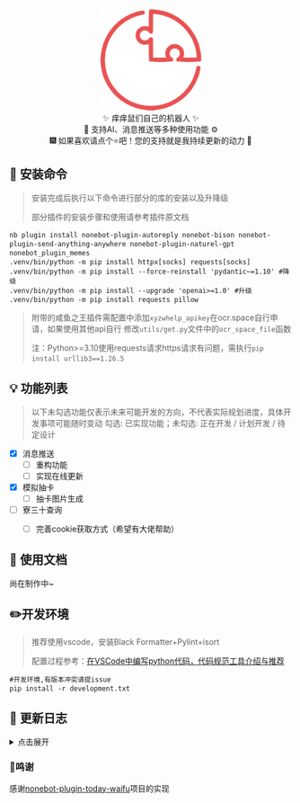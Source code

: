 <div align="center">
  <a href="https://v2.nonebot.dev/store"><img src="./image/README/nbp_logo.png" width="180" height="180" alt="NoneBotPluginLogo"></a>
</div>
<div align="center">
    ✨ 痒痒鼠们自己的机器人 ✨<br/>
    🧬 支持AI、消息推送等多种使用功能 ⚙️<br/>
    🎆 如果喜欢请点个⭐吧！您的支持就是我持续更新的动力 🎉<br/>
</div>

## 🎁 安装命令

> 安装完成后执行以下命令进行部分的库的安装以及升降级
>
> 部分插件的安装步骤和使用请参考插件原文档

```
nb plugin install nonebot-plugin-autoreply nonebot-bison nonebot-plugin-send-anything-anywhere nonebot-plugin-naturel-gpt  nonebot_plugin_memes 
.venv/bin/python -m pip install httpx[socks] requests[socks]
.venv/bin/python -m pip install --force-reinstall 'pydantic~=1.10' #降级
.venv/bin/python -m pip install --upgrade 'openai>=1.0' #升级
.venv/bin/python -m pip install requests pillow
```

> 附带的咸鱼之王插件需配置中添加`xyzwhelp_apikey`在ocr.space自行申请，如果使用其他api自行 修改`utils/get.py`文件中的`ocr_space_file`函数
>
> 注：Python>=3.10使用requests请求https请求有问题，需执行`pip install urllib3==1.26.5`

## 💡 功能列表

> 以下未勾选功能仅表示未来可能开发的方向，不代表实际规划进度，具体开发事项可能随时变动
> 勾选: 已实现功能；未勾选: 正在开发 / 计划开发 / 待定设计

- [x] 消息推送
  - [ ] 重构功能
  - [ ] 实现在线更新

- [x] 模拟抽卡
  - [ ] 抽卡图片生成
- [ ] 寮三十查询
  - [ ] 完善cookie获取方式（希望有大佬帮助）



## 📄 使用文档

尚在制作中~

## ✏️开发环境

> 推荐使用vscode，安装Black Formatter+Pylint+isort
>
> 配置过程参考：[在VSCode中编写python代码，代码规范工具介绍与推荐](https://blog.csdn.net/shiwanghualuo/article/details/131750278)

```shell
#开发环境,有版本冲突请提issue
pip install -r development.txt
```

## 🎢 更新日志

<details>
<summary>点击展开</summary>

### [2024/7/26] v1.1.1 今日老婆功能修正


- 添加今日老婆插件
- 按群友要求进行了部分修改

### [2024/7/3] v1.1.0 抽卡模块上线


- 抽卡功能实现
- 确定项目整体结构

### [2024/6/28] v1.0.0 机器人发布

- 完善项目说明

</details>

### 🎉鸣谢

感谢[nonebot-plugin-today-waifu](https://github.com/glamorgan9826/nonebot-plugin-today-waifu)项目的实现

